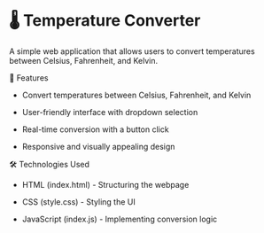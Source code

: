 # 🌡 Temperature Converter
A simple web application that allows users to convert temperatures between Celsius, Fahrenheit, and Kelvin.

🚀 Features
- Convert temperatures between Celsius, Fahrenheit, and Kelvin

- User-friendly interface with dropdown selection

- Real-time conversion with a button click

- Responsive and visually appealing design

🛠 Technologies Used
- HTML (index.html) - Structuring the webpage

- CSS (style.css) - Styling the UI

- JavaScript (index.js) - Implementing conversion logic
